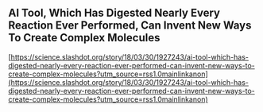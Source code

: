 ## AI Tool, Which Has Digested Nearly Every Reaction Ever Performed, Can Invent New Ways To Create Complex Molecules
  
  [https://science.slashdot.org/story/18/03/30/1927243/ai-tool-which-has-digested-nearly-every-reaction-ever-performed-can-invent-new-ways-to-create-complex-molecules?utm_source=rss1.0mainlinkanon](https://science.slashdot.org/story/18/03/30/1927243/ai-tool-which-has-digested-nearly-every-reaction-ever-performed-can-invent-new-ways-to-create-complex-molecules?utm_source=rss1.0mainlinkanon)